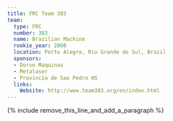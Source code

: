 ```yaml
---
title: FRC Team 383
team:
  type: FRC
  number: 383
  name: Brazilian Machine
  rookie_year: 2000
  location: Porto Alegre, Rio Grande do Sul, Brazil
  sponsors:
  - Dorvo Maquinas
  - Metalaser
  - Provincia de Sao Pedro HS
  links:
    Website: http://www.team383.org/en/index.html
---
```


{% include remove_this_line_and_add_a_paragraph %}